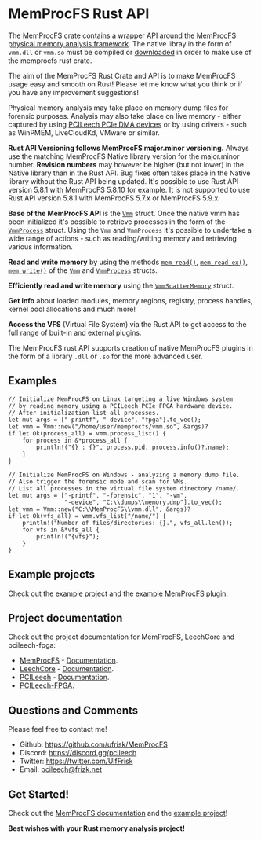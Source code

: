 # MemProcFS Rust API

The MemProcFS crate contains a wrapper API around the [MemProcFS physical
memory analysis framework](https://github.com/ufrisk/MemProcFS). The native
libray in the form of `vmm.dll` or `vmm.so` must be compiled or
[downloaded](https://github.com/ufrisk/MemProcFS/releases/latest) in order
to make use of the memprocfs rust crate.

The aim of the MemProcFS Rust Crate and API is to make MemProcFS usage
easy and smooth on Rust! Please let me know what you think or if you have
any improvement suggestions!

Physical memory analysis may take place on memory dump files for forensic
purposes. Analysis may also take place on live memory - either captured by
using [PCILeech PCIe DMA devices](https://github.com/ufrisk/pcileech-fpga)
or by using drivers - such as WinPMEM, LiveCloudKd, VMware or similar.

<b>Rust API Versioning follows MemProcFS major.minor versioning.</b>
Always use the matching MemProcFS Native library version for the major.minor
number. <b>Revision numbers</b> may however be higher (but not lower) in the
Native library than in the Rust API. Bug fixes often takes place in the Native
library without the Rust API being updated. It's possible to use Rust API
version 5.8.1 with MemProcFS 5.8.10 for example. It is not supported to use
Rust API version 5.8.1 with MemProcFS 5.7.x or MemProcFS 5.9.x.

<b>Base of the MemProcFS API</b> is the [`Vmm`](https://docs.rs/memprocfs/latest/memprocfs/struct.Vmm.html)
struct. Once the native vmm has been initialized it's possible to retrieve
processes in the form of the [`VmmProcess`](https://docs.rs/memprocfs/latest/memprocfs/struct.VmmProcess.html) struct.
Using the `Vmm` and `VmmProcess` it's possible to undertake a wide range of
actions - such as reading/writing memory and retrieving various information.

<b>Read and write memory</b> by using the methods
[`mem_read()`](https://docs.rs/memprocfs/latest/memprocfs/struct.VmmProcess.html#method.mem_read),
[`mem_read_ex()`](https://docs.rs/memprocfs/latest/memprocfs/struct.VmmProcess.html#method.mem_read_ex),
[`mem_write()`](https://docs.rs/memprocfs/latest/memprocfs/struct.VmmProcess.html#method.mem_write) of the
[`Vmm`](https://docs.rs/memprocfs/latest/memprocfs/struct.Vmm.html) and
[`VmmProcess`](https://docs.rs/memprocfs/latest/memprocfs/struct.VmmProcess.html) structs.

<b>Efficiently read and write memory</b> using the [`VmmScatterMemory`](https://docs.rs/memprocfs/latest/memprocfs/struct.VmmScatterMemory.html) struct.

<b>Get info</b> about loaded modules, memory regions, registry, process handles, kernel pool allocations and much more!

<b>Access the VFS</b> (Virtual File System) via the Rust API to get access to the full range of built-in and external plugins.

The MemProcFS rust API supports creation of native MemProcFS plugins in the form of a library `.dll` or `.so` for the more advanced user.


## Examples

```
// Initialize MemProcFS on Linux targeting a live Windows system
// by reading memory using a PCILeech PCIe FPGA hardware device.
// After initialization list all processes.
let mut args = ["-printf", "-device", "fpga"].to_vec();
let vmm = Vmm::new("/home/user/memprocfs/vmm.so", &args)?
if let Ok(process_all) = vmm.process_list() {
    for process in &*process_all {
        println!("{} : {}", process.pid, process.info()?.name);
    }
}
```

```
// Initialize MemProcFS on Windows - analyzing a memory dump file.
// Also trigger the forensic mode and scan for VMs.
// List all processes in the virtual file system directory /name/.
let mut args = ["-printf", "-forensic", "1", "-vm",
                "-device", "C:\\dumps\\memory.dmp"].to_vec();
let vmm = Vmm::new("C:\\MemProcFS\\vmm.dll", &args)?
if let Ok(vfs_all) = vmm.vfs_list("/name/") {
    println!("Number of files/directories: {}.", vfs_all.len());
    for vfs in &*vfs_all {
        println!("{vfs}");
    }
}
```


## Example projects
Check out the
[example project](https://github.com/ufrisk/MemProcFS/blob/master/vmmrust/memprocfs_example/src/main.rs) and the 
[example MemProcFS plugin](https://github.com/ufrisk/MemProcFS/blob/master/vmmrust/m_example_plugin/src/lib.rs).


## Project documentation
Check out the project documentation for MemProcFS, LeechCore and pcileech-fpga:
* [MemProcFS](https://github.com/ufrisk/MemProcFS) - [Documentation](https://github.com/ufrisk/MemProcFS/wiki).
* [LeechCore](https://github.com/ufrisk/LeechCore/) - [Documentation](https://github.com/ufrisk/LeechCore/wiki).
* [PCILeech](https://github.com/ufrisk/pcileech) - [Documentation](https://github.com/ufrisk/pcileech/wiki).
* [PCILeech-FPGA](https://github.com/ufrisk/pcileech-fpga).


## Questions and Comments
Please feel free to contact me!
* Github: <https://github.com/ufrisk/MemProcFS>
* Discord: <https://discord.gg/pcileech>
* Twitter: <https://twitter.com/UlfFrisk>
* Email: pcileech@frizk.net


## Get Started!
Check out the [MemProcFS documentation](https://docs.rs/memprocfs/latest/memprocfs/) and the [example project](https://github.com/ufrisk/MemProcFS/tree/master/vmmrust/memprocfs_example)!

<b>Best wishes with your Rust memory analysis project!</b>
